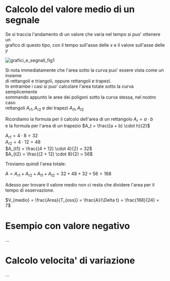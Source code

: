 # Calcolo del valore medio di un segnale    

Se si traccia l'andamento di un valore che varia nel tempo si puo' ottenere un  
grafico di questo tipo, con il tempo sull'asse delle $x$ e il valore sull'asse delle $y$

![grafici_e_segnali_fig1](https://user-images.githubusercontent.com/7195133/206029691-ed101a95-1616-4f6e-9633-443231c3503e.jpg)  

Si nota immediatamente che l'area sotto la curva puo' essere vista come un insieme  
di rettangoli e triangoli, oppure rettangoli e trapezi.  
In entrambe i casi si puo' calcolare l'area totale sotto la curva semplicemente  
sommando appunto le aree dei poligoni sotto la curva stessa, nel nostro caso  
rettangoli $A_{r1}, A_{r2}$ e dei trapezi $A_{t1}, A_{t2}$  

Ricordiamo la formula per il calcolo dell'area di un rettangolo $A_r = a \cdot b$  
e la formula per l'area di un trapezio $A_t = \frac{(a + b) \cdot h}{2}$  

$A_{r1} = 4 \cdot 8 = 32$  
$A_{r2} = 4 \cdot 12 = 48$  
$A_{t1} = \frac{(4 + 12) \cdot 4}{2} = 32$  
$A_{t2} = \frac{(2 + 12) \cdot 8}{2} = 56$  

Troviamo quindi l'area totale:  

$A = A_{r1} + A_{r2} + A_{t1} + A_{t2} = 32 + 48 + 32 + 56 = 168$  

Adesso per trovare il valore medio non ci resta che dividere l'area per il tempo di osservazione.  

$V_{medio} = \frac{Area}{T_{oss}} = \frac{A}{\Delta t} = \frac{168}{24} = 7$  


# Esempio con valore negativo  
...

# Calcolo velocita' di variazione  
...